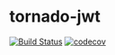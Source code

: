 # tornado-jwt
[![Build Status](https://travis-ci.org/sugarush/tornado-jwt.svg?branch=master)](https://travis-ci.org/sugarush/tornado-jwt)
[![codecov](https://codecov.io/gh/sugarush/tornado-jwt/branch/master/graph/badge.svg)](https://codecov.io/gh/sugarush/tornado-jwt)

